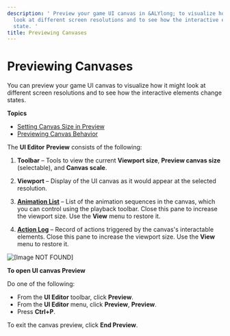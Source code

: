 ```yaml
---
description: ' Preview your game UI canvas in &ALYlong; to visualize how it might
  look at different screen resolutions and to see how the interactive elements change
  state. '
title: Previewing Canvases
---
```

# Previewing Canvases<a name="ui-editor-previewing-canvas"></a>

You can preview your game UI canvas to visualize how it might look at different screen resolutions and to see how the interactive elements change states\.

**Topics**
+ [Setting Canvas Size in Preview](ui-editor-previewing-setting-size.md)
+ [Previewing Canvas Behavior](ui-editor-previewing-behavior.md)

The **UI Editor** **Preview** consists of the following:

1. **Toolbar** – Tools to view the current **Viewport size**, **Preview canvas size** \(selectable\), and **Canvas scale**\.

1. **Viewport** – Display of the UI canvas as it would appear at the selected resolution\. 

1. [**Animation List**](ui-editor-previewing-behavior.md#animation-list-pane) – List of the animation sequences in the canvas, which you can control using the playback toolbar\. Close this pane to increase the viewport size\. Use the **View** menu to restore it\.

1. [**Action Log**](ui-editor-previewing-behavior.md#action-log) – Record of actions triggered by the canvas's interactable elements\. Close this pane to increase the viewport size\. Use the **View** menu to restore it\.

![\[Image NOT FOUND\]](/images/userguide/game_ui_editor/ui-editor-preview-overview.png)

**To open UI canvas **Preview****

Do one of the following:
+ From the **UI Editor** toolbar, click **Preview**\.
+ From the **UI Editor** menu, click **Preview**, **Preview**\.
+ Press **Ctrl\+P**\.

To exit the canvas preview, click **End Preview**\.